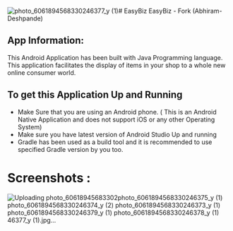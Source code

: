 ![photo_6061894568330246377_y (1)](https://github.com/damodar-d/EazyBiz/assets/79585993/25456d04-a32a-41b6-8629-3e4f32701c05)# EasyBiz
EasyBiz - Fork (Abhiram-Deshpande)
## App Information:
This Android Application has been built with Java Programming language. This application facilitates the display of items in your shop to a whole new online consumer world.
## To get this Application Up and Running
* Make Sure that you are using an Android phone. ( This is an Android Native Application and does not support iOS or any other Operating System)
* Make sure you have latest version of Android Studio Up and running
* Gradle has been used as a build tool and it is recommended to use specified Gradle version by you too. 
# Screenshots :
![Uploading photo_60618945683302![photo_6061894568330246375_y (1)](https://github.com/damodar-d/EazyBiz/assets/79585993/b30803db-fffc-452c-87c6-5e54a9d12ccf)
![photo_6061894568330246374_y (2)](https://github.com/damodar-d/EazyBiz/assets/79585993/9196e888-8687-498e-ac15-3aa735804ea6)
![photo_6061894568330246373_y (1)](https://github.com/damodar-d/EazyBiz/assets/79585993/49958793-80c4-4be9-911f-c948f7ac8bd5)
![photo_6061894568330246379_y (1)](https://github.com/damodar-d/EazyBiz/assets/79585993/d5e9af49-cdb5-439e-810b-e541bddd6aed)
![photo_6061894568330246378_y (1)](https://github.com/damodar-d/EazyBiz/assets/79585993/289b4481-8fb6-4247-89a5-06fa0fbde68c)
46377_y (1).jpg…]()
